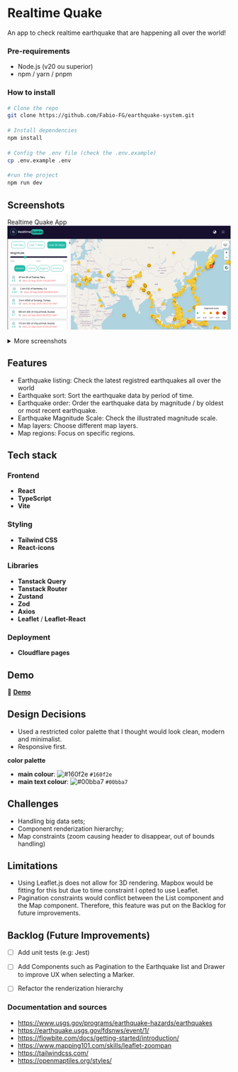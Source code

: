 # Realtime Quake

An app to check realtime earthquake that are happening all over the world!

### Pre-requirements

- Node.js (v20 ou superior)
- npm / yarn / pnpm

### How to install

```bash
# Clone the repo
git clone https://github.com/Fabio-FG/earthquake-system.git

# Install dependencies
npm install

# Config the .env file (check the .env.example)
cp .env.example .env

#run the project
npm run dev

```

## Screenshots

Realtime Quake App
![App Screenshot](screenshots/realtimequake-print1.png)

<details>
<summary>More screenshots</summary>

![Feature 1](screenshots/realtimequake-print1.png)
![Desktop View](screenshots/realtimequake-print2.png)
![Desktop View](screenshots/realtimequake-print3.png)
![Mobile View](screenshots/realtimequake-print4.png)
![Mobile View](screenshots/realtimequake-print5.png)

</details>

## Features

- Earthquake listing: Check the latest registred earthquakes all over the world
- Earthquake sort: Sort the earthquake data by period of time.
- Earthquake order: Order the earthquake data by magnitude / by oldest or most recent earthquake.
- Earthquake Magnitude Scale: Check the illustrated magnitude scale.
- Map layers: Choose different map layers.
- Map regions: Focus on specific regions.


## Tech stack

### Frontend
- **React**
- **TypeScript**
- **Vite**

### Styling
- **Tailwind CSS** 
- **React-icons**

### Libraries
- **Tanstack Query** 
- **Tanstack Router** 
- **Zustand**
- **Zod**
- **Axios**
- **Leaflet** / **Leaflet-React**

### Deployment
- **Cloudflare pages**


## Demo

🔗 **[Demo](https://earthquake-system.pages.dev/)**


## Design Decisions
- Used a restricted color palette that I thought would look clean, modern and minimalist.
- Responsive first.

**color palette**
- **main colour**: ![#160f2e](https://placehold.co/15x15/160f2e/160f2e.png) `#160f2e`
- **main text colour**: ![#00bba7](https://placehold.co/15x15/00bba7/00bba7.png) `#00bba7`



## Challenges
- Handling big data sets;
- Component renderization hierarchy;
- Map constraints (zoom causing header to disappear, out of bounds handling)

## Limitations
- Using Leaflet.js does not allow for 3D rendering. Mapbox would be fitting for this but due to time constraint I opted to use Leaflet.
- Pagination constraints would conflict between the List component and the Map component. Therefore, this feature was put on the Backlog for future improvements.


## Backlog (Future Improvements)
- [ ] Add unit tests (e.g: Jest)
- [ ] Add Components such as Pagination to the Earthquake list and Drawer to improve UX when selecting a Marker.
- [ ] Refactor the renderization hierarchy


### Documentation and sources

- https://www.usgs.gov/programs/earthquake-hazards/earthquakes
- https://earthquake.usgs.gov/fdsnws/event/1/
- https://flowbite.com/docs/getting-started/introduction/
- https://www.mapping101.com/skills/leaflet-zoompan
- https://tailwindcss.com/
- https://openmaptiles.org/styles/

